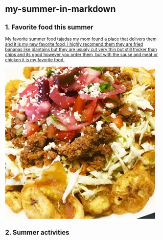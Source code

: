 # my-summer-in-markdown

## 1. Favorite food this summer

<p><u>My favorite summer food tajadas my mom found a place that delivers them and it is my new favorite food, I highly recomend them they are fried bananas like plantains but they are usualy cut very thin but still thicker than chips and its good however you order them, but with the sause and meat or chicken it is my favorite food.</u></p>

![here is a PHOTO](tajada.jpeg)

## 2. Summer activities

<p><u>